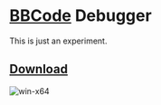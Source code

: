 # [BBCode](https://github.com/BBpezsgo/Interpreter) Debugger
This is just an experiment.

## [Download](https://drive.google.com/uc?export=download&id=1-4WNSS_9OaIcskiKHsN93euRYLWkJHvx)
![win-x64](https://img.shields.io/badge/win-x64-0078D6?logo=windows&logoColor=white)
